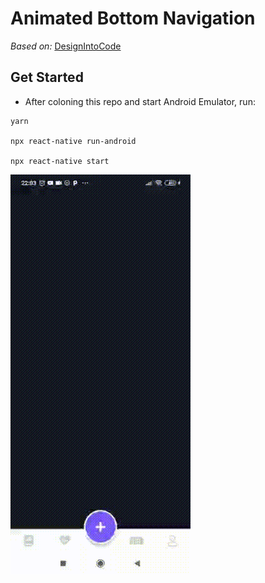 # Animated Bottom Navigation

_Based on:_ <a href="https://www.youtube.com/watch?v=mGNvC4Ui7Dc&list=PLgGv-FSoHx8tiTZzlpjxJU3oPedrNdY_y&index=10&t=0s">DesignIntoCode</a>

## Get Started

- After coloning this repo and start Android Emulator, run:

```
yarn

npx react-native run-android

npx react-native start
```

![gif](/assets/gif.gif)
